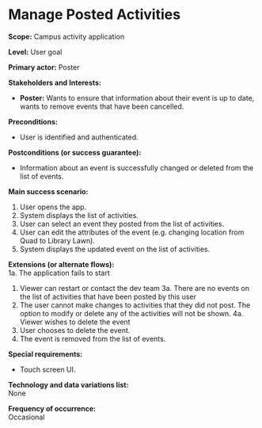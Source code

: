 # Manage Posted Activities
**Scope:** Campus activity application

**Level:** User goal

**Primary actor:** Poster

**Stakeholders and Interests:**
- **Poster:** Wants to ensure that information about their event is up to date, wants to remove events that have been cancelled.

**Preconditions:**
- User is identified and authenticated.

**Postconditions (or success guarantee):**
- Information about an event is successfully changed or deleted from the list of events.

**Main success scenario:**
1. User opens the app.
2. System displays the list of activities.
3. User can select an event they posted from the list of activities.
4. User can edit the attributes of the event (e.g. changing location from Quad to Library Lawn).
5. System displays the updated event on the list of activities.

**Extensions (or alternate flows):**  
1a. The application fails to start
1. Viewer can restart or contact the dev team
   3a. There are no events on the list of activities that have been posted by this user
1. The user cannot make changes to activities that they did not post. The option to modify or delete any of the activities will not be shown.
   4a. Viewer wishes to delete the event
1. User chooses to delete the event.
2. The event is removed from the list of events.

**Special requirements:**
- Touch screen UI.

**Technology and data variations list:**  
None

**Frequency of occurrence:**  
Occasional
